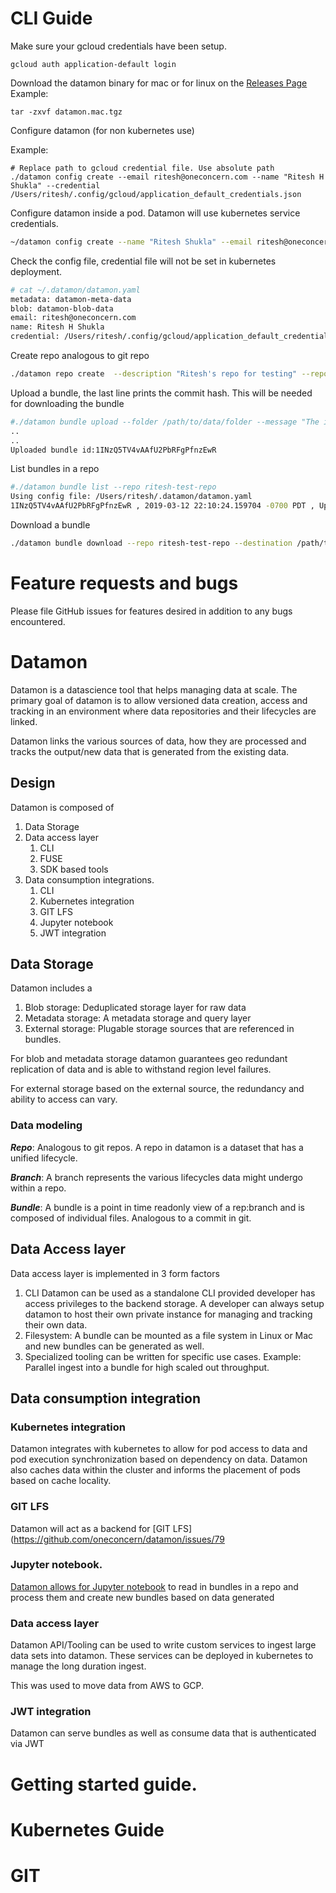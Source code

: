 # CLI Guide

Make sure your gcloud credentials have been setup.
```$bash
gcloud auth application-default login
```
Download the datamon binary for mac or for linux on the [Releases Page](https://github.com/oneconcern/datamon/releases/tag/0.1)
Example:
```$bash
tar -zxvf datamon.mac.tgz 
```

Configure datamon (for non kubernetes use)

Example:
```$bash
# Replace path to gcloud credential file. Use absolute path
./datamon config create --email ritesh@oneconcern.com --name "Ritesh H Shukla" --credential /Users/ritesh/.config/gcloud/application_default_credentials.json
```

Configure datamon inside a pod. Datamon will use kubernetes service credentials.
```bash
~/datamon config create --name "Ritesh Shukla" --email ritesh@oneconcern.com
```

Check the config file, credential file will not be set in kubernetes deployment.
```bash
# cat ~/.datamon/datamon.yaml 
metadata: datamon-meta-data
blob: datamon-blob-data
email: ritesh@oneconcern.com
name: Ritesh H Shukla
credential: /Users/ritesh/.config/gcloud/application_default_credentials.json
```

Create repo analogous to git repo
```bash
./datamon repo create  --description "Ritesh's repo for testing" --repo ritesh-datamon-test-repo  
```

Upload a bundle, the last line prints the commit hash. This will be needed for downloading the bundle
```bash
#./datamon bundle upload --folder /path/to/data/folder --message "The initial commit for the repo" --repo ritesh-test-repo
..
..
Uploaded bundle id:1INzQ5TV4vAAfU2PbRFgPfnzEwR 
```

List bundles in a repo
```bash
#./datamon bundle list --repo ritesh-test-repo                                                                                                                
Using config file: /Users/ritesh/.datamon/datamon.yaml
1INzQ5TV4vAAfU2PbRFgPfnzEwR , 2019-03-12 22:10:24.159704 -0700 PDT , Updating test bundle
```

Download a bundle
```bash
./datamon bundle download --repo ritesh-test-repo --destination /path/to/folder/to/download --bundle 1INzQ5TV4vAAfU2PbRFgPfnzEwR
```

# Feature requests and bugs

Please file GitHub issues for features desired in addition to any bugs encountered.

# Datamon

Datamon is a datascience tool that helps managing data at scale.
The primary goal of datamon is to allow versioned data creation, access and tracking
in an environment where data repositories and their lifecycles are linked.

Datamon links the various sources of data, how they are processed and tracks the
output/new data that is generated from the existing data.

## Design

Datamon is composed of
1. Data Storage
2. Data access layer
   1. CLI
   2. FUSE
   3. SDK based tools
3. Data consumption integrations.
   1. CLI
   2. Kubernetes integration
   3. GIT LFS
   4. Jupyter notebook
   4. JWT integration

## Data Storage

Datamon includes a
1. Blob storage: Deduplicated storage layer for raw data
2. Metadata storage: A metadata storage and query layer
3. External storage: Plugable storage sources that are referenced in bundles.

For blob and metadata storage datamon guarantees geo redundant replication of data and is able to withstand
region level failures.

For external storage based on the external source, the redundancy and ability to access can vary.

### Data modeling

***Repo***: Analogous to git repos. A repo in datamon is a dataset that has a unified lifecycle.

***Branch***: A branch represents the various lifecycles data might undergo within a repo.

***Bundle***: A bundle is a point in time readonly view of a rep:branch and is composed of individual files. Analogous to a commit in git.

## Data Access layer

Data access layer is implemented in 3 form factors
1. CLI Datamon can be used as a standalone CLI provided developer has access privileges to the backend
storage. A developer can always setup datamon to host their own private instance for managing and
tracking their own data.
2. Filesystem: A bundle can be mounted as a file system in Linux or Mac and new bundles can be generated as well.
3. Specialized tooling can be written for specific use cases. Example: Parallel ingest into a bundle for high scaled out throughput.

## Data consumption integration

### Kubernetes integration

Datamon integrates with kubernetes to allow for pod access to data and pod execution synchronization based on dependency on data.
Datamon also caches data within the cluster and informs the placement of pods based on cache locality.

### GIT LFS

Datamon will act as a backend for [GIT LFS](https://github.com/oneconcern/datamon/issues/79

### Jupyter notebook.

[Datamon allows for Jupyter notebook](https://github.com/oneconcern/datamon/issues/80) to read in bundles in a repo and process them and create new
bundles based on data generated

### Data access layer
Datamon API/Tooling can be used to write custom services to ingest large data sets into datamon.
These services can be deployed in kubernetes to manage the long duration ingest.

This was used to move data from AWS to GCP.

### JWT integration

Datamon can serve bundles as well as consume data that is authenticated via JWT

# Getting started guide.
# Kubernetes Guide
# GIT

